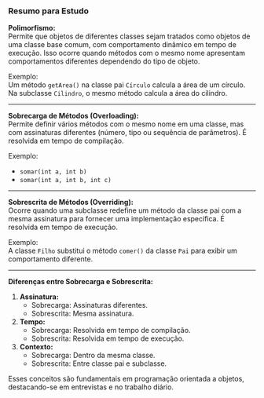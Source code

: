 ### Resumo para Estudo

**Polimorfismo:**  
Permite que objetos de diferentes classes sejam tratados como objetos de uma classe base comum, com comportamento dinâmico em tempo de execução. Isso ocorre quando métodos com o mesmo nome apresentam comportamentos diferentes dependendo do tipo de objeto.

Exemplo:  
Um método `getArea()` na classe pai `Círculo` calcula a área de um círculo. Na subclasse `Cilindro`, o mesmo método calcula a área do cilindro.

---

**Sobrecarga de Métodos (Overloading):**  
Permite definir vários métodos com o mesmo nome em uma classe, mas com assinaturas diferentes (número, tipo ou sequência de parâmetros). É resolvida em tempo de compilação.

Exemplo:

- `somar(int a, int b)`
- `somar(int a, int b, int c)`

---

**Sobrescrita de Métodos (Overriding):**  
Ocorre quando uma subclasse redefine um método da classe pai com a mesma assinatura para fornecer uma implementação específica. É resolvida em tempo de execução.

Exemplo:  
A classe `Filho` substitui o método `comer()` da classe `Pai` para exibir um comportamento diferente.

---

**Diferenças entre Sobrecarga e Sobrescrita:**

1. **Assinatura:**
    - Sobrecarga: Assinaturas diferentes.
    - Sobrescrita: Mesma assinatura.
2. **Tempo:**
    - Sobrecarga: Resolvida em tempo de compilação.
    - Sobrescrita: Resolvida em tempo de execução.
3. **Contexto:**
    - Sobrecarga: Dentro da mesma classe.
    - Sobrescrita: Entre classe pai e subclasse.

Esses conceitos são fundamentais em programação orientada a objetos, destacando-se em entrevistas e no trabalho diário.
